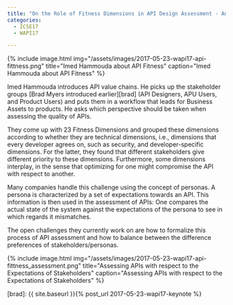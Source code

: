 ```yaml
---
title: "On the Role of Fitness Dimensions in API Design Assessment - An Empirical Investigation"
categories:
  - ICSE17
  - WAPI17

---
```


{% include image.html img="/assets/images/2017-05-23-wapi17-api-fittness.png" title="Imed Hammouda about API Fitness" caption="Imed Hammouda about API Fitness" %}

Imed Hammouda introduces API value chains. He picks up the stakeholder groups [Brad Myers introduced earlier][brad] (API Designers, APU Users, and Product Users) and puts them in a workflow that leads for Business Assets to products. He asks which perspective should be taken when assessing the quality of APIs.

They come up with 23 Fitness Dimensions and grouped these dimensions according to whether they are technical dimensions, i.e., dimensions that every developer agrees on, such as security, and developer-specific dimensions. For the latter, they found that different stakeholders give different priority to these dimensions. Furthermore, some dimensions interplay, in the sense that optimizing for one might compromise the API with respect to another.

Many companies handle this challenge using the concept of personas. A persona is characterized by a set of expectations towards an API. This information is then used in the assessment of APIs: One compares the actual state of the system against the expectations of the persona to see in which regards it mismatches.

The open challenges they currently work on are how to formalize this process of API assessment and how to balance between the difference preferences of stakeholders/personas.

{% include image.html img="/assets/images/2017-05-23-wapi17-api-fittness_assessment.png" title="Assessing APIs with respect to the Expectations of Stakeholders" caption="Assessing APIs with respect to the Expectations of Stakeholders" %}

  [brad]: {{ site.baseurl }}{% post_url 2017-05-23-wapi17-keynote %}
